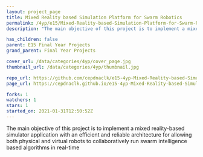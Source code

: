 ```yaml
---
layout: project_page
title: Mixed Reality based Simulation Platform for Swarm Robotics
permalink: /4yp/e15/Mixed-Reality-based-Simulation-Platform-for-Swarm-Robotics
description: "The main objective of this project is to implement a mixed reality-based simulator application with an efficient and reliable architecture for allowing both physical and virtual robots to collaboratively run swarm intelligence based algorithms in real-time"

has_children: false
parent: E15 Final Year Projects
grand_parent: Final Year Projects

cover_url: /data/categories/4yp/cover_page.jpg
thumbnail_url: /data/categories/4yp/thumbnail.jpg

repo_url: https://github.com/cepdnaclk/e15-4yp-Mixed-Reality-based-Simulation-Platform-for-Swarm-Robotics
page_url: https://cepdnaclk.github.io/e15-4yp-Mixed-Reality-based-Simulation-Platform-for-Swarm-Robotics

forks: 1
watchers: 1
stars: 1
started_on: 2021-01-31T12:50:52Z
---
```

The main objective of this project is to implement a mixed reality-based simulator application with an efficient and reliable architecture for allowing both physical and virtual robots to collaboratively run swarm intelligence based algorithms in real-time

